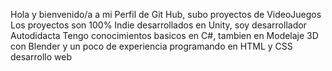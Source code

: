 Hola y bienvenido/a a mi Perfil de Git Hub, subo proyectos de VideoJuegos
Los proyectos son 100% Indie desarrollados en Unity, soy desarrollador Autodidacta
Tengo conocimientos basicos en C#, tambien en Modelaje 3D con Blender y un poco de experiencia programando en HTML y CSS desarrollo web
